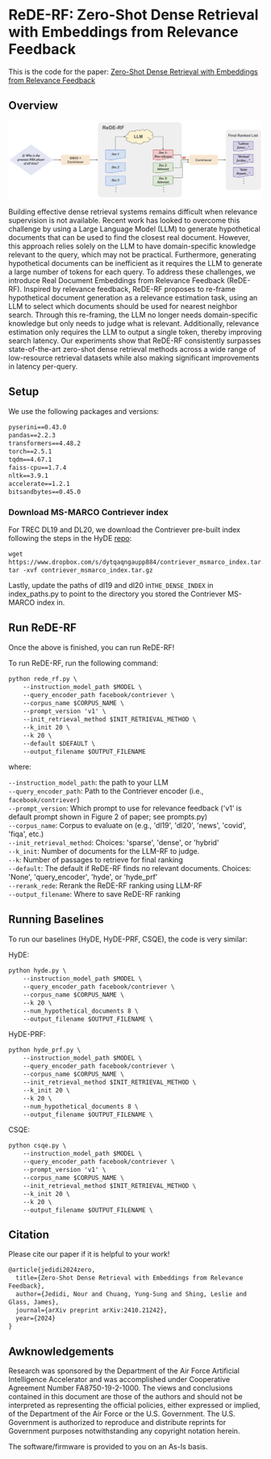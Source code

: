 # ReDE-RF: Zero-Shot Dense Retrieval with Embeddings from Relevance Feedback

This is the code for the paper: [Zero-Shot Dense Retrieval with Embeddings from Relevance Feedback](https://arxiv.org/abs/2410.21242)

## Overview

![ReDE-RF](rede_figure.png)

Building effective dense retrieval systems remains difficult when relevance supervision is not available. Recent work has looked to overcome this challenge by using a Large Language Model (LLM) to generate hypothetical documents that can be used to find the closest real document. However, this approach relies solely on the LLM to have domain-specific knowledge relevant to the query, which may not be practical. Furthermore, generating hypothetical documents can be inefficient as it requires the LLM to generate a large number of tokens for each query. To address these challenges, we introduce Real Document Embeddings from Relevance Feedback (ReDE-RF). Inspired by relevance feedback, ReDE-RF proposes to re-frame hypothetical document generation as a relevance estimation task, using an LLM to select which documents should be used for nearest neighbor search. Through this re-framing, the LLM no longer needs domain-specific knowledge but only needs to judge what is relevant. Additionally, relevance estimation only requires the LLM to output a single token, thereby improving search latency. Our experiments show that ReDE-RF consistently surpasses state-of-the-art zero-shot dense retrieval methods across a wide range of low-resource retrieval datasets while also making significant improvements in latency per-query.

## Setup

We use the following packages and versions:

```
pyserini==0.43.0
pandas==2.2.3
transformers==4.48.2
torch==2.5.1
tqdm==4.67.1
faiss-cpu==1.7.4
nltk==3.9.1
accelerate==1.2.1
bitsandbytes==0.45.0
```

### Download MS-MARCO Contriever index

For TREC DL19 and DL20, we download the Contriever pre-built index following the steps in the HyDE [repo](https://github.com/texttron/hyde/tree/main):

```
wget  https://www.dropbox.com/s/dytqaqngaupp884/contriever_msmarco_index.tar.gz
tar -xvf contriever_msmarco_index.tar.gz
```
Lastly, update the paths of dl19 and dl20 in```THE_DENSE_INDEX``` in index_paths.py to point to the directory you stored the Contriever MS-MARCO index in.

## Run ReDE-RF

Once the above is finished, you can run ReDE-RF!

To run ReDE-RF, run the following command:

```
python rede_rf.py \
    --instruction_model_path $MODEL \
    --query_encoder_path facebook/contriever \
    --corpus_name $CORPUS_NAME \
    --prompt_version 'v1' \
    --init_retrieval_method $INIT_RETRIEVAL_METHOD \
    --k_init 20 \
    --k 20 \
    --default $DEFAULT \
    --output_filename $OUTPUT_FILENAME 
```
where:

```--instruction_model_path```: the path to your LLM \
```--query_encoder_path```: Path to the Contriever encoder (i.e., ```facebook/contriever```) \
```--prompt_version```: Which prompt to use for relevance feedback ('v1' is default prompt shown in Figure 2 of paper; see prompts.py) \
```--corpus_name```: Corpus to evaluate on (e.g., 'dl19', 'dl20', 'news', 'covid', 'fiqa', etc.) \
```--init_retrieval_method```: Choices: 'sparse', 'dense', or 'hybrid' \
```--k_init```: Number of documents for the LLM-RF to judge. \
```--k```: Number of passages to retrieve for final ranking \
```--default```: The default if ReDE-RF finds no relevant documents. Choices: 'None', 'query_encoder', 'hyde', or 'hyde_prf' \
```--rerank_rede```: Rerank the ReDE-RF ranking using LLM-RF \
```--output_filename```: Where to save ReDE-RF ranking 

## Running Baselines

To run our baselines (HyDE, HyDE-PRF, CSQE), the code is very similar:

HyDE: 

```
python hyde.py \
    --instruction_model_path $MODEL \
    --query_encoder_path facebook/contriever \
    --corpus_name $CORPUS_NAME \
    --k 20 \
    --num_hypothetical_documents 8 \
    --output_filename $OUTPUT_FILENAME \
```

HyDE-PRF:

```
python hyde_prf.py \
    --instruction_model_path $MODEL \
    --query_encoder_path facebook/contriever \
    --corpus_name $CORPUS_NAME \
    --init_retrieval_method $INIT_RETRIEVAL_METHOD \
    --k_init 20 \
    --k 20 \
    --num_hypothetical_documents 8 \
    --output_filename $OUTPUT_FILENAME \
```

CSQE:
```
python csqe.py \
    --instruction_model_path $MODEL \
    --query_encoder_path facebook/contriever \
    --prompt_version 'v1' \
    --corpus_name $CORPUS_NAME \
    --init_retrieval_method $INIT_RETRIEVAL_METHOD \
    --k_init 20 \
    --k 20 \
    --output_filename $OUTPUT_FILENAME \
```

## Citation

Please cite our paper if it is helpful to your work!
```
@article{jedidi2024zero,
  title={Zero-Shot Dense Retrieval with Embeddings from Relevance Feedback},
  author={Jedidi, Nour and Chuang, Yung-Sung and Shing, Leslie and Glass, James},
  journal={arXiv preprint arXiv:2410.21242},
  year={2024}
}
```

## Awknowledgements

Research was sponsored by the Department of the Air Force Artificial Intelligence Accelerator and was accomplished under Cooperative Agreement Number FA8750-19-2-1000. The views and conclusions contained in this document are those of the authors and should not be interpreted as representing the official policies, either expressed or implied, of the Department of the Air Force or the U.S. Government. The U.S. Government is authorized to reproduce and distribute reprints for Government purposes notwithstanding any copyright notation herein.

The software/firmware is provided to you on an As-Is basis.

